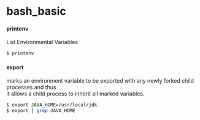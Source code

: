 # bash_basic

#### printenv
List Environmental Variables
```bash
$ printenv
```
#### export
marks an environment variable to be exported with any newly forked child processes and thus\
it allows a child process to inherit all marked variables.
```bash
$ export JAVA_HOME=/usr/local/jdk
$ export | grep JAVA_HOME
```
